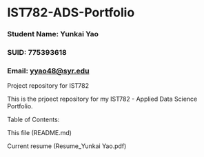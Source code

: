 # IST782-ADS-Portfolio

### Student Name: Yunkai Yao
### SUID: 775393618
### Email: yyao48@syr.edu

Project repository for IST782

This is the prjoect repository for my IST782 - Applied Data Science Portfolio.

Table of Contents:

This file (README.md)

Current resume (Resume_Yunkai Yao.pdf)